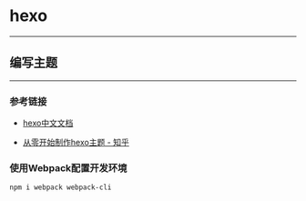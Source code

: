 # hexo

----------

## 编写主题

----------

### 参考链接

* [hexo中文文档](https://hexo.io/zh-cn/index.html)

* [从零开始制作hexo主题 - 知乎](https://zhuanlan.zhihu.com/p/24763104)

### 使用Webpack配置开发环境

```sh
npm i webpack webpack-cli
```
